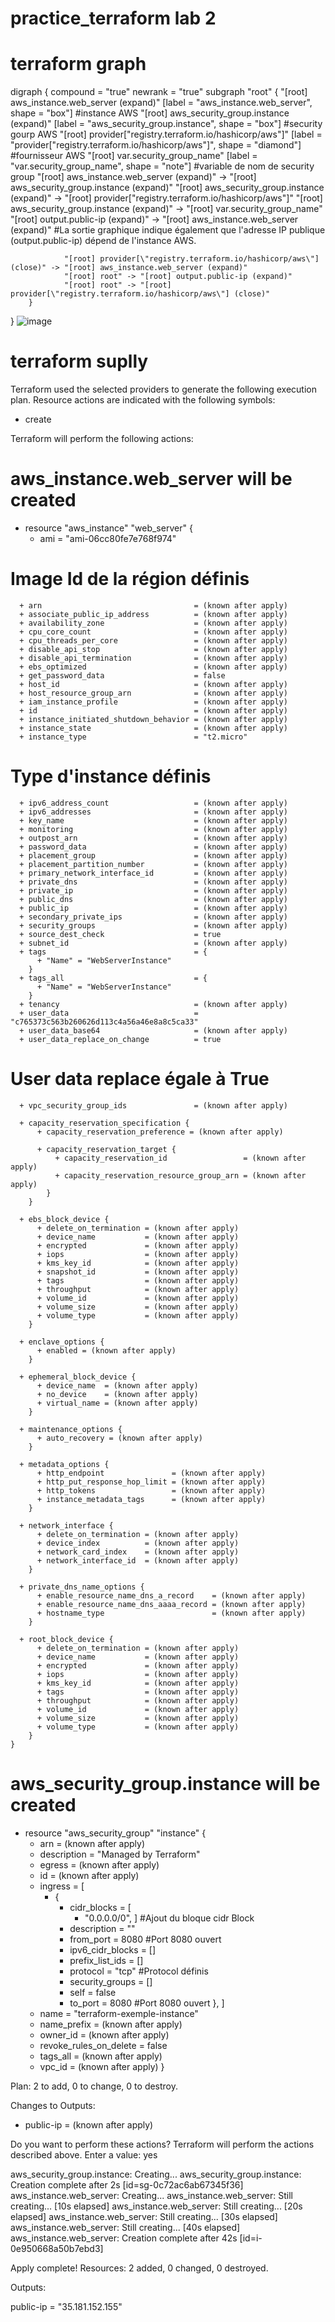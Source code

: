 # practice_terraform lab 2

# terraform graph

digraph {
        compound = "true"
        newrank = "true"
        subgraph "root" {
                "[root] aws_instance.web_server (expand)" [label = "aws_instance.web_server", shape = "box"]
#instance AWS
                "[root] aws_security_group.instance (expand)" [label = "aws_security_group.instance", shape = "box"]
#security gourp AWS 
                "[root] provider[\"registry.terraform.io/hashicorp/aws\"]" [label = "provider[\"registry.terraform.io/hashicorp/aws\"]", shape = "diamond"] 
#fournisseur AWS 
                "[root] var.security_group_name" [label = "var.security_group_name", shape = "note"]
#variable de nom de security group
                "[root] aws_instance.web_server (expand)" -> "[root] aws_security_group.instance (expand)"
                "[root] aws_security_group.instance (expand)" -> "[root] provider[\"registry.terraform.io/hashicorp/aws\"]"
                "[root] aws_security_group.instance (expand)" -> "[root] var.security_group_name"
                "[root] output.public-ip (expand)" -> "[root] aws_instance.web_server (expand)" 
#La sortie graphique indique également que l'adresse IP publique (output.public-ip) dépend de l'instance AWS.

                "[root] provider[\"registry.terraform.io/hashicorp/aws\"] (close)" -> "[root] aws_instance.web_server (expand)"
                "[root] root" -> "[root] output.public-ip (expand)"
                "[root] root" -> "[root] provider[\"registry.terraform.io/hashicorp/aws\"] (close)"
        }
}
![image](https://user-images.githubusercontent.com/78550822/217252884-a1920f35-1ccb-4bf3-94b7-4404873c26fa.png)


# terraform suplly

Terraform used the selected providers to generate the following execution plan. Resource actions are indicated with the following symbols:       
  + create

Terraform will perform the following actions:

  # aws_instance.web_server will be created
  + resource "aws_instance" "web_server" {
      + ami                                  = "ami-06cc80fe7e768f974"
 # Image Id de la région définis
      + arn                                  = (known after apply)
      + associate_public_ip_address          = (known after apply)
      + availability_zone                    = (known after apply)
      + cpu_core_count                       = (known after apply)
      + cpu_threads_per_core                 = (known after apply)
      + disable_api_stop                     = (known after apply)
      + disable_api_termination              = (known after apply)
      + ebs_optimized                        = (known after apply)
      + get_password_data                    = false
      + host_id                              = (known after apply)
      + host_resource_group_arn              = (known after apply)
      + iam_instance_profile                 = (known after apply)
      + id                                   = (known after apply)
      + instance_initiated_shutdown_behavior = (known after apply)
      + instance_state                       = (known after apply)
      + instance_type                        = "t2.micro" 
# Type d'instance définis
      + ipv6_address_count                   = (known after apply)
      + ipv6_addresses                       = (known after apply)
      + key_name                             = (known after apply)
      + monitoring                           = (known after apply)
      + outpost_arn                          = (known after apply)
      + password_data                        = (known after apply)
      + placement_group                      = (known after apply)
      + placement_partition_number           = (known after apply)
      + primary_network_interface_id         = (known after apply)
      + private_dns                          = (known after apply)
      + private_ip                           = (known after apply)
      + public_dns                           = (known after apply)
      + public_ip                            = (known after apply)
      + secondary_private_ips                = (known after apply)
      + security_groups                      = (known after apply)
      + source_dest_check                    = true
      + subnet_id                            = (known after apply)
      + tags                                 = {
          + "Name" = "WebServerInstance"
        }
      + tags_all                             = {
          + "Name" = "WebServerInstance"
        }
      + tenancy                              = (known after apply)
      + user_data                            = "c765373c563b260626d113c4a56a46e8a8c5ca33"
      + user_data_base64                     = (known after apply)
      + user_data_replace_on_change          = true 
# User data replace égale à True
      + vpc_security_group_ids               = (known after apply)

      + capacity_reservation_specification {
          + capacity_reservation_preference = (known after apply)

          + capacity_reservation_target {
              + capacity_reservation_id                 = (known after apply)
              + capacity_reservation_resource_group_arn = (known after apply)
            }
        }

      + ebs_block_device {
          + delete_on_termination = (known after apply)
          + device_name           = (known after apply)
          + encrypted             = (known after apply)
          + iops                  = (known after apply)
          + kms_key_id            = (known after apply)
          + snapshot_id           = (known after apply)
          + tags                  = (known after apply)
          + throughput            = (known after apply)
          + volume_id             = (known after apply)
          + volume_size           = (known after apply)
          + volume_type           = (known after apply)
        }

      + enclave_options {
          + enabled = (known after apply)
        }

      + ephemeral_block_device {
          + device_name  = (known after apply)
          + no_device    = (known after apply)
          + virtual_name = (known after apply)
        }

      + maintenance_options {
          + auto_recovery = (known after apply)
        }

      + metadata_options {
          + http_endpoint               = (known after apply)
          + http_put_response_hop_limit = (known after apply)
          + http_tokens                 = (known after apply)
          + instance_metadata_tags      = (known after apply)
        }

      + network_interface {
          + delete_on_termination = (known after apply)
          + device_index          = (known after apply)
          + network_card_index    = (known after apply)
          + network_interface_id  = (known after apply)
        }

      + private_dns_name_options {
          + enable_resource_name_dns_a_record    = (known after apply)
          + enable_resource_name_dns_aaaa_record = (known after apply)
          + hostname_type                        = (known after apply)
        }

      + root_block_device {
          + delete_on_termination = (known after apply)
          + device_name           = (known after apply)
          + encrypted             = (known after apply)
          + iops                  = (known after apply)
          + kms_key_id            = (known after apply)
          + tags                  = (known after apply)
          + throughput            = (known after apply)
          + volume_id             = (known after apply)
          + volume_size           = (known after apply)
          + volume_type           = (known after apply)
        }
    }

  # aws_security_group.instance will be created
  + resource "aws_security_group" "instance" {
      + arn                    = (known after apply)
      + description            = "Managed by Terraform"
      + egress                 = (known after apply)
      + id                     = (known after apply)
      + ingress                = [
          + {
              + cidr_blocks      = [
                  + "0.0.0.0/0", 
                ] #Ajout du bloque cidr Block
              + description      = ""
              + from_port        = 8080 #Port 8080 ouvert
              + ipv6_cidr_blocks = []
              + prefix_list_ids  = []
              + protocol         = "tcp" #Protocol définis
              + security_groups  = []
              + self             = false
              + to_port          = 8080 #Port 8080 ouvert
            },
        ]
      + name                   = "terraform-exemple-instance"
      + name_prefix            = (known after apply)
      + owner_id               = (known after apply)
      + revoke_rules_on_delete = false
      + tags_all               = (known after apply)
      + vpc_id                 = (known after apply)
    }

Plan: 2 to add, 0 to change, 0 to destroy.

Changes to Outputs:
  + public-ip = (known after apply)

Do you want to perform these actions?
  Terraform will perform the actions described above.
  Enter a value: yes

aws_security_group.instance: Creating...
aws_security_group.instance: Creation complete after 2s [id=sg-0c72ac6ab67345f36]
aws_instance.web_server: Creating...
aws_instance.web_server: Still creating... [10s elapsed]
aws_instance.web_server: Still creating... [20s elapsed]
aws_instance.web_server: Still creating... [30s elapsed]
aws_instance.web_server: Still creating... [40s elapsed]
aws_instance.web_server: Creation complete after 42s [id=i-0e950668a50b7ebd3]

Apply complete! Resources: 2 added, 0 changed, 0 destroyed.

Outputs:

public-ip = "35.181.152.155"
